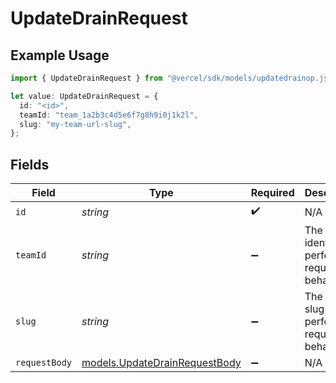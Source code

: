 # UpdateDrainRequest

## Example Usage

```typescript
import { UpdateDrainRequest } from "@vercel/sdk/models/updatedrainop.js";

let value: UpdateDrainRequest = {
  id: "<id>",
  teamId: "team_1a2b3c4d5e6f7g8h9i0j1k2l",
  slug: "my-team-url-slug",
};
```

## Fields

| Field                                                                | Type                                                                 | Required                                                             | Description                                                          | Example                                                              |
| -------------------------------------------------------------------- | -------------------------------------------------------------------- | -------------------------------------------------------------------- | -------------------------------------------------------------------- | -------------------------------------------------------------------- |
| `id`                                                                 | *string*                                                             | :heavy_check_mark:                                                   | N/A                                                                  |                                                                      |
| `teamId`                                                             | *string*                                                             | :heavy_minus_sign:                                                   | The Team identifier to perform the request on behalf of.             | team_1a2b3c4d5e6f7g8h9i0j1k2l                                        |
| `slug`                                                               | *string*                                                             | :heavy_minus_sign:                                                   | The Team slug to perform the request on behalf of.                   | my-team-url-slug                                                     |
| `requestBody`                                                        | [models.UpdateDrainRequestBody](../models/updatedrainrequestbody.md) | :heavy_minus_sign:                                                   | N/A                                                                  |                                                                      |